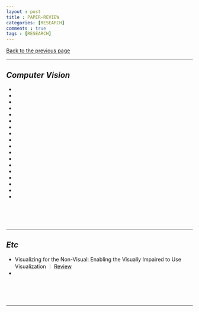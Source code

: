 ```yaml
---
layout : post
title : PAPER-REVIEW
categories: [RESEARCH]
comments : true
tags : [RESEARCH]
---
```

[Back to the previous page](https://userdyk-github.github.io/Research.html) <br>

<hr class="division1">

## _Computer Vision_

- <span class='jb-medium'></span>
- <span class='jb-medium'></span>
- <span class='jb-medium'></span>
- <span class='jb-medium'></span>
- <span class='jb-medium'></span>
- <span class='jb-medium'></span>
- <span class='jb-medium'></span>
- <span class='jb-medium'></span>
- <span class='jb-medium'></span>
- <span class='jb-medium'></span>
- <span class='jb-medium'></span>
- <span class='jb-medium'></span>
- <span class='jb-medium'></span>
- <span class='jb-medium'></span>
- <span class='jb-medium'></span>
- <span class='jb-medium'></span>
- <span class='jb-medium'></span>
- <span class='jb-medium'></span>




<br><br><br>

---

## _Etc_

- <span class='jb-medium'>Visualizing for the Non-Visual: Enabling the Visually Impaired to Use Visualization ｜ [Review](https://userdyk-github.github.io/research/PAPER-REVIEW-0001.html)</span>
- <span class='jb-medium'></span>



<br><br><br>
<hr class="division1">

